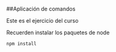 ##Aplicación de comandos

Este es el ejercicio del curso

Recuerden instalar los paquetes de node

```
npm install
```

